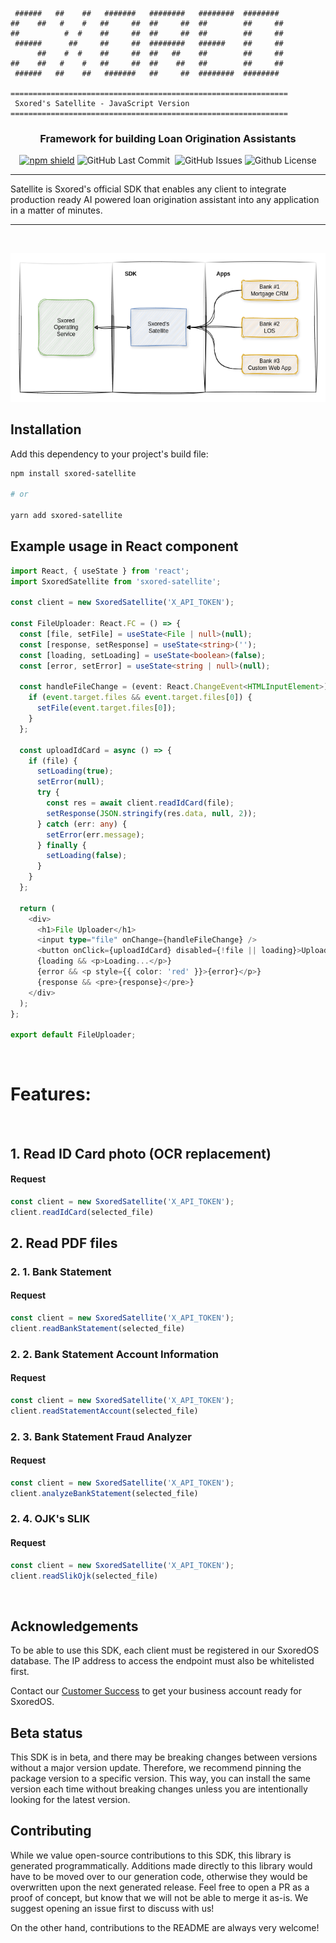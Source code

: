 ```
 ######   ##    ##   #######   ########   ########  ########
##    ##   #    #   ##     ##  ##     ##  ##        ##     ##
##          #  #    ##     ##  ##     ##  ##        ##     ##
 ######      ##     ##     ##  ########   ######    ##     ##
      ##    #  #    ##     ##  ##   ##    ##        ##     ##
##    ##   #    #   ##     ##  ##    ##   ##        ##     ##
 ######   ##    ##   #######   ##     ##  ########  ########

==============================================================
 Sxored's Satellite - JavaScript Version
==============================================================
```

<div align="center">

### Framework for building Loan Origination Assistants

<p>

[![npm shield](https://img.shields.io/npm/v/sxored-satellite)](https://www.npmjs.com/package/sxored-satellite)
<img alt="GitHub Last Commit" src="https://img.shields.io/github/last-commit/sxored-ai/sxored-satellite" /> 
<img alt="" src="https://img.shields.io/github/repo-size/sxored-ai/sxored-satellite" /> <img alt="GitHub Issues" src="https://img.shields.io/github/issues/sxored-ai/sxored-satellite" /> <img alt="Github License" src="https://img.shields.io/badge/License-MIT-yellow.svg" />
</p>

</div>

-----

Satellite is Sxored's official SDK that enables any client to integrate production ready AI powered loan origination assistant into any application in a matter of minutes.

-----

<br/>

![image](sxored.png)

## Installation

Add this dependency to your project's build file:

```bash
npm install sxored-satellite

# or

yarn add sxored-satellite
```

## Example usage in React component
```typescript
import React, { useState } from 'react';
import SxoredSatellite from 'sxored-satellite';

const client = new SxoredSatellite('X_API_TOKEN');

const FileUploader: React.FC = () => {
  const [file, setFile] = useState<File | null>(null);
  const [response, setResponse] = useState<string>('');
  const [loading, setLoading] = useState<boolean>(false);
  const [error, setError] = useState<string | null>(null);

  const handleFileChange = (event: React.ChangeEvent<HTMLInputElement>) => {
    if (event.target.files && event.target.files[0]) {
      setFile(event.target.files[0]);
    }
  };

  const uploadIdCard = async () => {
    if (file) {
      setLoading(true);
      setError(null);
      try {
        const res = await client.readIdCard(file);
        setResponse(JSON.stringify(res.data, null, 2));
      } catch (err: any) {
        setError(err.message);
      } finally {
        setLoading(false);
      }
    }
  };

  return (
    <div>
      <h1>File Uploader</h1>
      <input type="file" onChange={handleFileChange} />
      <button onClick={uploadIdCard} disabled={!file || loading}>Upload ID Card</button>
      {loading && <p>Loading...</p>}
      {error && <p style={{ color: 'red' }}>{error}</p>}
      {response && <pre>{response}</pre>}
    </div>
  );
};

export default FileUploader;

```
<br/>

# Features:
<br/>

## 1. Read ID Card photo (OCR replacement)
#### Request

```typescript
const client = new SxoredSatellite('X_API_TOKEN');
client.readIdCard(selected_file)
```

## 2. Read PDF files

### 2. 1. Bank Statement
#### Request

```typescript
const client = new SxoredSatellite('X_API_TOKEN');
client.readBankStatement(selected_file)
```

### 2. 2. Bank Statement Account Information
#### Request

```typescript
const client = new SxoredSatellite('X_API_TOKEN');
client.readStatementAccount(selected_file)
```

### 2. 3. Bank Statement Fraud Analyzer

#### Request

```typescript
const client = new SxoredSatellite('X_API_TOKEN');
client.analyzeBankStatement(selected_file)
```

### 2. 4. OJK's SLIK

#### Request

```typescript
const client = new SxoredSatellite('X_API_TOKEN');
client.readSlikOjk(selected_file)
```


<br/>

## Acknowledgements

To be able to use this SDK, each client must be registered in our SxoredOS database. The IP address to access the endpoint must also be whitelisted first.

Contact our [Customer Success](mailto:tech@sxored.com) to get your business account ready for SxoredOS.

## Beta status

This SDK is in beta, and there may be breaking changes between versions without a major version update. Therefore, we recommend pinning the package version to a specific version. This way, you can install the same version each time without breaking changes unless you are intentionally looking for the latest version.

## Contributing

While we value open-source contributions to this SDK, this library is generated programmatically. Additions made directly to this library would have to be moved over to our generation code, otherwise they would be overwritten upon the next generated release. Feel free to open a PR as a proof of concept, but know that we will not be able to merge it as-is. We suggest opening an issue first to discuss with us!

On the other hand, contributions to the README are always very welcome!
